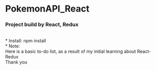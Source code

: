# PokemonAPI_React
<h3>Project build by React, Redux</h3></br>
* Install: npm install <br>
* Note: </br>
Here is a basic to-do list, as a result of my initial learning about React-Redux </br>
Thank you</br>



